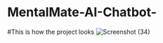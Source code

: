 # MentalMate-AI-Chatbot-
#This is how the project looks
![Screenshot (34)](https://github.com/Abhi-0703/MentalMate-AI-Chatbot-/assets/145333260/0b6bcd1d-15fb-473f-8f0f-eb1886daf7f1)
